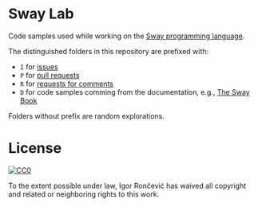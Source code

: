 # Sway Lab

Code samples used while working on the [Sway programming language](https://github.com/FuelLabs/sway).

The distinguished folders in this repository are prefixed with:
- `I` for [issues](https://github.com/FuelLabs/sway/issues)
- `P` for [pull requests](https://github.com/FuelLabs/sway/pulls)
- `R` for [requests for comments](https://github.com/FuelLabs/sway-rfcs)
- `D` for code samples comming from the documentation, e.g., [The Sway Book](https://fuellabs.github.io/sway/latest/)

Folders without prefix are random explorations.

# License

[![CC0](http://mirrors.creativecommons.org/presskit/buttons/88x31/svg/cc-zero.svg)](http://creativecommons.org/publicdomain/zero/1.0)

To the extent possible under law, Igor Rončević has waived all copyright and related or neighboring rights to this work.
